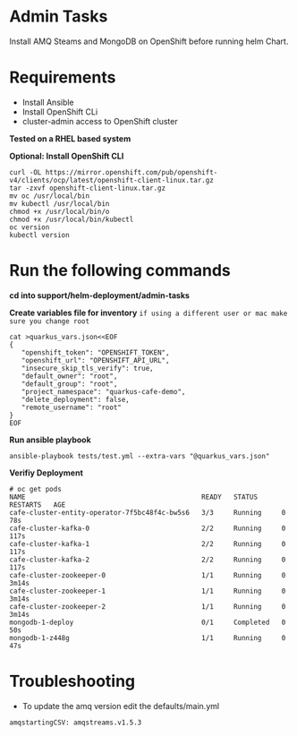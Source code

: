 Admin Tasks 
=========

Install AMQ Steams and MongoDB on OpenShift before running helm Chart.

Requirements
============
* Install Ansible  
* Install OpenShift CLi
* cluster-admin access  to OpenShift cluster

**Tested on a RHEL based system**

**Optional: Install OpenShift CLI**
```
curl -OL https://mirror.openshift.com/pub/openshift-v4/clients/ocp/latest/openshift-client-linux.tar.gz
tar -zxvf openshift-client-linux.tar.gz
mv oc /usr/local/bin
mv kubectl /usr/local/bin
chmod +x /usr/local/bin/o
chmod +x /usr/local/bin/kubectl
oc version
kubectl version
```

Run the following commands 
========================
**cd into support/helm-deployment/admin-tasks**

**Create variables file for inventory**
`if using a different user or mac make sure you change root`
```
cat >quarkus_vars.json<<EOF
{
   "openshift_token": "OPENSHIFT_TOKEN",
   "openshift_url": "OPENSHIFT_API_URL",
   "insecure_skip_tls_verify": true,
   "default_owner": "root",
   "default_group": "root",
   "project_namespace": "quarkus-cafe-demo",
   "delete_deployment": false,
   "remote_username": "root"
}
EOF
```

**Run ansible playbook**
```
ansible-playbook tests/test.yml --extra-vars "@quarkus_vars.json"
```

**Verifiy Deployment**
```
# oc get pods
NAME                                            READY   STATUS      RESTARTS   AGE
cafe-cluster-entity-operator-7f5bc48f4c-bw5s6   3/3     Running     0          78s
cafe-cluster-kafka-0                            2/2     Running     0          117s
cafe-cluster-kafka-1                            2/2     Running     0          117s
cafe-cluster-kafka-2                            2/2     Running     0          117s
cafe-cluster-zookeeper-0                        1/1     Running     0          3m14s
cafe-cluster-zookeeper-1                        1/1     Running     0          3m14s
cafe-cluster-zookeeper-2                        1/1     Running     0          3m14s
mongodb-1-deploy                                0/1     Completed   0          50s
mongodb-1-z448g                                 1/1     Running     0          47s
```

Troubleshooting
===============
* To update the amq version edit the defaults/main.yml 
```
amqstartingCSV: amqstreams.v1.5.3
```

